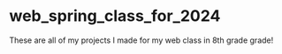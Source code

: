 # web_spring_class_for_2024
These are all of my projects I made for my web class in 8th grade grade!
